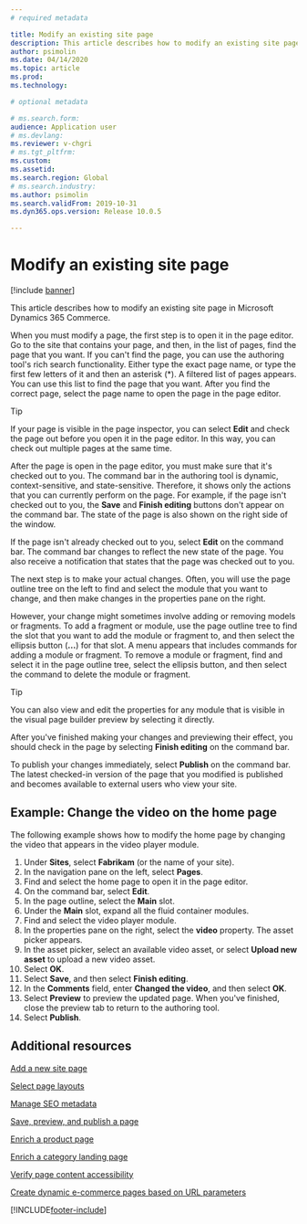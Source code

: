 ```yaml
---
# required metadata

title: Modify an existing site page
description: This article describes how to modify an existing site page in Microsoft Dynamics 365 Commerce.
author: psimolin
ms.date: 04/14/2020
ms.topic: article
ms.prod: 
ms.technology: 

# optional metadata

# ms.search.form: 
audience: Application user
# ms.devlang: 
ms.reviewer: v-chgri
# ms.tgt_pltfrm: 
ms.custom: 
ms.assetid: 
ms.search.region: Global
# ms.search.industry: 
ms.author: psimolin
ms.search.validFrom: 2019-10-31
ms.dyn365.ops.version: Release 10.0.5

---
```


# Modify an existing site page

[!include [banner](includes/banner.md)]

This article describes how to modify an existing site page in Microsoft Dynamics 365 Commerce.

When you must modify a page, the first step is to open it in the page editor. Go to the site that contains your page, and then, in the list of pages, find the page that you want. If you can't find the page, you can use the authoring tool's rich search functionality. Either type the exact page name, or type the first few letters of it and then an asterisk (\*). A filtered list of pages appears. You can use this list to find the page that you want. After you find the correct page, select the page name to open the page in the page editor.

> [!TIP]
> If your page is visible in the page inspector, you can select **Edit** and check the page out before you open it in the page editor. In this way, you can check out multiple pages at the same time.

After the page is open in the page editor, you must make sure that it's checked out to you. The command bar in the authoring tool is dynamic, context-sensitive, and state-sensitive. Therefore, it shows only the actions that you can currently perform on the page. For example, if the page isn't checked out to you, the **Save** and **Finish editing** buttons don't appear on the command bar. The state of the page is also shown on the right side of the window.

If the page isn't already checked out to you, select **Edit** on the command bar. The command bar changes to reflect the new state of the page. You also receive a notification that states that the page was checked out to you.

The next step is to make your actual changes. Often, you will use the page outline tree on the left to find and select the module that you want to change, and then make changes in the properties pane on the right. 

However, your change might sometimes involve adding or removing models or fragments. To add a fragment or module, use the page outline tree to find the slot that you want to add the module or fragment to, and then select the ellipsis button (**...**) for that slot. A menu appears that includes commands for adding a module or fragment. To remove a module or fragment, find and select it in the page outline tree, select the ellipsis button, and then select the command to delete the module or fragment.

> [!TIP]
> You can also view and edit the properties for any module that is visible in the visual page builder preview by selecting it directly.

After you've finished making your changes and previewing their effect, you should check in the page by selecting **Finish editing** on the command bar. 

To publish your changes immediately, select **Publish** on the command bar. The latest checked-in version of the page that you modified is published and becomes available to external users who view your site. 

## Example: Change the video on the home page

The following example shows how to modify the home page by changing the video that appears in the video player module.

1. Under **Sites**, select **Fabrikam** (or the name of your site).
1. In the navigation pane on the left, select **Pages**.
1. Find and select the home page to open it in the page editor.
1. On the command bar, select **Edit**.
1. In the page outline, select the **Main** slot.
1. Under the **Main** slot, expand all the fluid container modules.
1. Find and select the video player module.
1. In the properties pane on the right, select the **video** property. The asset picker appears.
1. In the asset picker, select an available video asset, or select **Upload new asset** to upload a new video asset.
1. Select **OK**.
1. Select **Save**, and then select **Finish editing**.
1. In the **Comments** field, enter **Changed the video**, and then select **OK**.
1. Select **Preview** to preview the updated page. When you've finished, close the preview tab to return to the authoring tool.
1. Select **Publish**.

## Additional resources

[Add a new site page](add-new-page.md)

[Select page layouts](select-page-layouts.md)

[Manage SEO metadata](manage-seo-metadata.md)

[Save, preview, and publish a page](save-preview-publish-page.md)

[Enrich a product page](enrich-product-page.md)

[Enrich a category landing page](enrich-category-page.md)

[Verify page content accessibility](verify-accessibility.md)

[Create dynamic e-commerce pages based on URL parameters](create-dynamic-pages.md)


[!INCLUDE[footer-include](../includes/footer-banner.md)]
